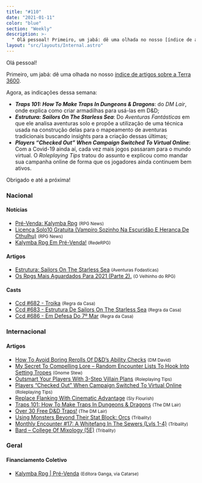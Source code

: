 ```yaml
---
title: "#110"
date: "2021-01-11"
color: "blue"
section: "Weekly"
description: >-
  " Olá pessoal! Primeiro, um jabá: dê uma olhada no nosso [índice de artigos sobre a Terra 3600](/alter-ego/cenarios/terra-3600/). Agora, as indicações dessa semana: - **_Traps 101: How To Make Traps In Dungeons &amp; Dragons_**: do _DM Lair_, onde explica como criar armadilhas para usá-la"
layout: "src/layouts/Internal.astro"
---
```


Olá pessoal!

Primeiro, um jabá: dê uma olhada no nosso [índice de artigos sobre a Terra 3600](/alter-ego/cenarios/terra-3600/).

Agora, as indicações dessa semana:

- **_Traps 101: How To Make Traps In Dungeons &amp; Dragons_**: do _DM Lair_, onde explica como criar armadilhas para usá-las em D&amp;D;
- **_Estrutura: Sailors On The Starless Sea_**: Do _Aventuras Fantásticas_ em que ele analisa aventuras solo e propõe a utilização de uma técnica usada na construção delas para o mapeamento de aventuras tradicionais buscando insights para a criação dessas últimas;
- **_Players “Checked Out” When Campaign Switched To Virtual Online_**: Com a Covid-19 ainda aí, cada vez mais jogos passaram para o mundo virtual. O _Roleplaying Tips_ tratou do assunto e explicou como mandar sua campanha online de forma que os jogadores ainda continuem bem ativos.

Obrigado e até a próxima!

### Nacional

#### Notícias

- [Pré-Venda: Kalymba Rpg] <small>(RPG News)</small>
- [Licença Solo10 Gratuita (Vampiro Sozinho Na Escuridão E Herança De Cthulhu)] <small>(RPG News)</small>
- [Kalymba Rpg Em Pré-Venda!] <small>(RedeRPG)</small>

#### Artigos

- [Estrutura: Sailors On The Starless Sea] <small>(Aventuras Fodasticas)</small>
- [Os Rpgs Mais Aguardados Para 2021 (Parte 2).] <small>(O Velhinho do RPG)</small>

#### Casts

- [Ccd #682 - Troika] <small>(Regra da Casa)</small>
- [Ccd #683 - Estrutura De Sailors On The Starless Sea] <small>(Regra da Casa)</small>
- [Ccd #686 - Em Defesa Do 7º Mar] <small>(Regra da Casa)</small>

### Internacional

#### Artigos

- [How To Avoid Boring Rerolls Of D&amp;D’s Ability Checks] <small>(DM David)</small>
- [My Secret To Compelling Lore – Random Encounter Lists To Hook Into Setting Tropes] <small>(Gnome Stew)</small>
- [Outsmart Your Players With 3-Step Villain Plans] <small>(Roleplaying Tips)</small>
- [Players “Checked Out” When Campaign Switched To Virtual Online] <small>(Roleplaying Tips)</small>
- [Replace Flanking With Cinematic Advantage] <small>(Sly Flourish)</small>
- [Traps 101: How To Make Traps In Dungeons &amp; Dragons] <small>(The DM Lair)</small>
- [Over 30 Free D&amp;D Traps!] <small>(The DM Lair)</small>
- [Using Monsters Beyond Their Stat Block: Orcs] <small>(Tribality)</small>
- [Monthly Encounter #17: A Whitefang In The Sewers (Lvls 1-4)] <small>(Tribality)</small>
- [Bard – College Of Mixology (5E)] <small>(Tribality)</small>

### Geral

#### Financiamento Coletivo

- [Kalymba Rpg | Pré-Venda] <small>(Editora Ganga, via Catarse)</small>

[os rpgs mais aguardados para 2021 (parte 2).]: https://ovelhinhodorpg.wordpress.com/2021/01/04/os-rpgs-mais-aguardados-para-2021-parte-2/
[ccd #682 - troika]: https://regradacasa.podbean.com/e/ccd-682-troika/
[how to avoid boring rerolls of d&amp;d’s ability checks]: https://dmdavid.com/tag/how-to-avoid-boring-rerolls-of-dds-ability-checks/
[using monsters beyond their stat block: orcs]: https://www.tribality.com/2021/01/05/using-monsters-beyond-their-stat-block-orcs/
[traps 101: how to make traps in dungeons &amp; dragons]: https://www.thedmlair.com/2021/01/05/traps-101-how-to-make-traps-in-dungeons-dragons/
[pré-venda: kalymba rpg]: https://newsrpg.wordpress.com/2021/01/06/pre-venda-kalymba-rpg/
[kalymba rpg | pré-venda]: https://www.catarse.me/kalymbarpg2
[my secret to compelling lore – random encounter lists to hook into setting tropes]: https://gnomestew.com/my-secret-to-compelling-lore-random-encounter-lists-to-hook-into-setting-tropes/
[monthly encounter #17: a whitefang in the sewers (lvls 1-4)]: https://www.tribality.com/2021/01/06/monthly-encounter-17-a-whitefang-in-the-sewers-lvls-1-4/
[ccd #683 - estrutura de sailors on the starless sea]: https://regradacasa.podbean.com/e/ccd-683-estrutura-de-sailors-on-the-starless-sea/
[estrutura: sailors on the starless sea]: https://aventurasfodasticas.blogspot.com/2020/12/analise-sailors-on-starless-sea.html
[bard – college of mixology (5e)]: https://www.tribality.com/2021/01/06/bard-college-of-mixology-5e/
[kalymba rpg em pré-venda!]: https://www.rederpg.com.br/2021/01/06/kalymba-rpg-em-pre-venda/
[outsmart your players with 3-step villain plans]: https://www.roleplayingtips.com/npcs-roleplaying/outsmart-your-players-with-3-step-villain-plans/
[licença solo10 gratuita (vampiro sozinho na escuridão e herança de cthulhu)]: https://newsrpg.wordpress.com/2021/01/09/licenca-solo10/
[over 30 free d&amp;d traps!]: https://www.thedmlair.com/2021/01/09/free-dd-traps/
[players “checked out” when campaign switched to virtual online]: https://www.roleplayingtips.com/players-characters/players-checked-out-when-campaign-switched-to-virtual-online/
[replace flanking with cinematic advantage]: https://slyflourish.com/cinematic_advantage.html
[ccd #686 - em defesa do 7º mar]: https://regradacasa.podbean.com/e/ccd-686-em-defesa-do-7º-mar/
